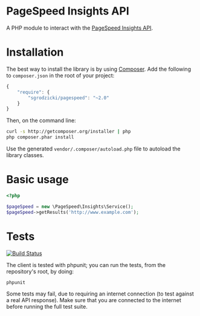 PageSpeed Insights API
======================

A PHP module to interact with the [PageSpeed Insights API](https://developers.google.com/speed/docs/insights/v2/getting-started).

Installation
============

The best way to install the library is by using [Composer](http://getcomposer.org). Add the following to `composer.json` in the root of your project:

``` javascript
{
    "require": {
        "sgrodzicki/pagespeed": "~2.0"
    }
}
```

Then, on the command line:

``` bash
curl -s http://getcomposer.org/installer | php
php composer.phar install
```

Use the generated `vendor/.composer/autoload.php` file to autoload the library classes.

Basic usage
===================

```php
<?php

$pageSpeed = new \PageSpeed\Insights\Service();
$pageSpeed->getResults('http://www.example.com');
```

Tests
=====

[![Build Status](https://secure.travis-ci.org/sgrodzicki/pagespeed.png?branch=master)](http://travis-ci.org/sgrodzicki/pagespeed)

The client is tested with phpunit; you can run the tests, from the repository's root, by doing:

``` bash
phpunit
```

Some tests may fail, due to requiring an internet connection (to test against a real API response). Make sure that
you are connected to the internet before running the full test suite.
